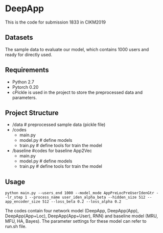 # DeepApp

This is the code for submission 1833 in CIKM2019

## Datasets

The sample data to evaluate our model, which contains 1000 users and ready for directly used. 

## Requirements

- Python 2.7
-  Pytorch 0.20 
- cPickle is used in the project to store the preprocessed data and parameters. 

## Project Structure

- /data # preprocessed sample data (pickle file) 
- /codes 
  - main.py 
  - model.py # define models
  - train.py # define tools for train the model
- /baseline #codes for baseline App2Vec 
  - main.py 
  - model.py # define models
  - train.py # define tools for train the model

## Usage

```
python main.py --users_end 1000 --model_mode AppPreLocPreUserIdenGtr --lr_step 1 --process_name user_iden_alpha_beta --hidden_size 512 --app_encoder_size 512 --loss_beta 0.2 --loss_alpha 0.2  
```

The codes contain four network model (DeepApp, DeepApp(App), DeepApp(App+Loc), DeepApp(App+User), RNN) and baseline model (MRU, MFU, HA, Bayes). The parameter settings for these model can refer to run.sh file. 

